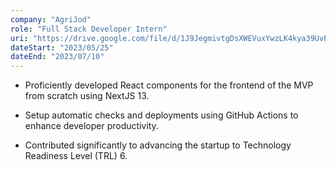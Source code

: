 ```yaml
---
company: "AgriJod"
role: "Full Stack Developer Intern"
uri: "https://drive.google.com/file/d/1J9JegmivtgDsXWEVuxYwzLK4kya39UvP/view"
dateStart: "2023/05/25"
dateEnd: "2023/07/10"
---
```


- Proficiently developed React components for the frontend of the MVP from scratch using NextJS 13.

- Setup automatic checks and deployments using GitHub Actions to enhance developer productivity.

- Contributed significantly to advancing the startup to Technology Readiness Level (TRL) 6.
